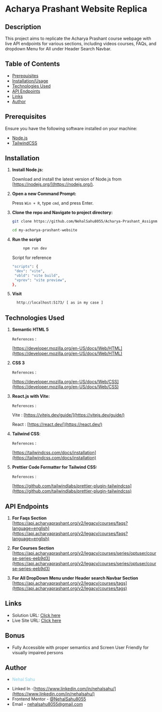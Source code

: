# Acharya Prashant Website Replica

<!-- <img style="justify-self:center" src="https://acharyaprashant.org/images/ic_favicon.png" width="30" height="30"> -->

## Description

This project aims to replicate the Acharya Prashant course webpage with live API endpoints for various sections, including videos courses, FAQs, and dropdown Menu for All under Header Search Navbar.

## Table of Contents

- [Prerequisites](#prerequisites)
- [Installation/Usage](#installation)
- [Technologies Used](#technologies-used)
- [API Endpoints](#api-endpoints)
- [Links](#links)
- [Author](#author)

## Prerequisites

Ensure you have the following software installed on your machine:

- [Node.js](https://nodejs.org/)
- [TailwindCSS](https://tailwindcss.com/)

## Installation

1. **Install Node.js:**

   Download and install the latest version of Node.js from [https://nodejs.org/](https://nodejs.org/).

2. **Open a new Command Prompt:**

   Press `Win + R`, type `cmd`, and press Enter.

3. **Clone the repo and Navigate to project directory:**

   ```bash
   git clone https://github.com/NehalSahu8055/Acharya-Prashant_Assignment

   cd my-acharya-prashant-website
   ```

4. **Run the script**

   ```bash
        npm run dev
   ```

   Script for reference

   ```bash
   "scripts": {
    "dev": "vite",
    "vbld": "vite build",
    "vprev": "vite preview",
   },
   ```

5. **Visit**

   ```bash
     http://localhost:5173/ [ as in my case ]
   ```

## Technologies Used

1. **Semantic HTML 5**

   `References` :

   [https://developer.mozilla.org/en-US/docs/Web/HTML](https://developer.mozilla.org/en-US/docs/Web/HTML)

1. **CSS 3**

   `References` :

   [https://developer.mozilla.org/en-US/docs/Web/CSS](https://developer.mozilla.org/en-US/docs/Web/CSS)

1. **React.js with Vite:**

   `References` :

   Vite : [https://vitejs.dev/guide/](https://vitejs.dev/guide/)

   React : [https://react.dev/](https://react.dev/)

1. **Tailwind CSS**:

   `References` :

   [https://tailwindcss.com/docs/installation](https://tailwindcss.com/docs/installation)

1. **Prettier Code Formatter for Tailwind CSS:**

   `References` :

   [https://github.com/tailwindlabs/prettier-plugin-tailwindcss](https://github.com/tailwindlabs/prettier-plugin-tailwindcss)

## API Endpoints

1. **For Faqs Section**
   [https://api.acharyaprashant.org/v2/legacy/courses/faqs?language=english](https://api.acharyaprashant.org/v2/legacy/courses/faqs?language=english)

2. **For Courses Section**
   [https://api.acharyaprashant.org/v2/legacy/courses/series/optuser/course-series-eeb9d3](https://api.acharyaprashant.org/v2/legacy/courses/series/optuser/course-series-eeb9d3)

3. **For All DropDown Menu under Header search Navbar Section**  
   [https://api.acharyaprashant.org/v2/legacy/courses/tags](https://api.acharyaprashant.org/v2/legacy/courses/tags)

## Links

- Solution URL: [Click here](https://github.com/NehalSahu8055/Acharya-Prashant_Assignment)
- Live Site URL: [Click here]()

## Bonus

- Fully Accessible with proper semantics and Screen User Friendly for visually impaired persons

## Author

- <p style="color:skyblue">Nehal Sahu</p>
- Linked In -[https://www.linkedin.com/in/nehalsahu/](https://www.linkedin.com/in/nehalsahu/)
- Frontend Mentor - [@NehalSahu8055](https://www.frontendmentor.io/profile/NehalSahu8055)
- Email - [nehalsahu8055@gmail.com](nehalsahu8055@gmail.com)
